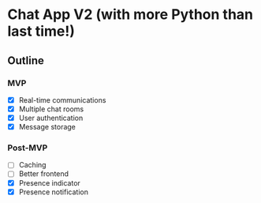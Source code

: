 # Chat App V2 (with more Python than last time!)

## Outline

### MVP

- [x] Real-time communications
- [x] Multiple chat rooms
- [x] User authentication
- [x] Message storage

### Post-MVP

- [ ] Caching
- [ ] Better frontend
- [x] Presence indicator
- [x] Presence notification
